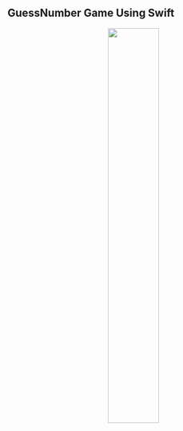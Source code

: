 ## GuessNumber Game Using Swift

<p align="center"><img src="https://user-images.githubusercontent.com/77099686/106290106-6c311980-628d-11eb-800a-57873b4524f5.gif" width="45%" height="45%"></p>
